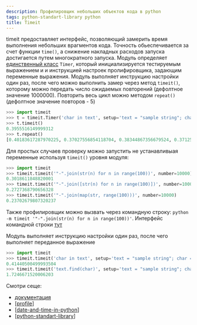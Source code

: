 ```yaml
---
description: Профилировщик небольших объектов кода в python
tags: python-standart-library python
title: Timeit
---
```

timeit предоставляет интерфейс, позволяющий замерить время выполнения небольших врагментов кода. Точность обьеспечивается за счет функции `time()`, а снижение накладных расходов запуска достигается путем многократного запуска. Модуль определяет [единственный класс](https://docs.python.org/3/library/timeit.html#timeit.Timer) `Timer`, который инициализируется тестируемым выражением и и инструкцией настроек пролифировщика, задающим переменные выражения. Модуль выполняет инструкцию настройки один раз, после чего можно выполнить замер через метод `timeit()`, которому можно передать число ожидаемых повторений (дефолтное значение 1000000). Повторить весь цикл можно методом `repeat()` (дефолтное значение повторов - 5)

```python
>>> import timeit
>>> t = timeit.Timer('char in text', setup='text = "sample string"; char = "g"')
>>> t.timeit()
0.3955516149999312
>>> t.repeat()
[0.40183617287970225, 0.37027556854118704, 0.38344867356679524, 0.3712595970846668, 0.37866875250654886]
```

Для простых случаев проверку можно запустить не устанавливыая переменные используя `timeit()` уровня модуля:

```python
>>> import timeit
>>> timeit.timeit('"-".join(str(n) for n in range(100))', number=10000)
0.3018611848820001
>>> timeit.timeit('"-".join([str(n) for n in range(100)])', number=10000)
0.2727368790656328
>>> timeit.timeit('"-".join(map(str, range(100)))', number=10000)
0.23702679807320237
```

Также профилировщик можно вызвать через командную строку: `python -m timeit '"-".join(str(n) for n in range(100))'`. Интерфейс командной строки [тут](https://docs.python.org/3/library/timeit.html#command-line-interface)

Модуль выполняет инструкцию настройки один раз, после чего выполняет переданное выражение

```python
>>> import timeit
>>> timeit.timeit('char in text', setup='text = "sample string"; char = "g"')
0.41440500499993504
>>> timeit.timeit('text.find(char)', setup='text = "sample string"; char = "g"')
1.7246671520006203
```

Смотри сеще:

- [документация](https://docs.python.org/3/library/timeit.html#module-timeit)
- [[profile]]
- [[date-and-time-in-python]]
- [[python-standart-library]]

[//begin]: # "Autogenerated link references for markdown compatibility"
[profile]: profile "Profile"
[date-and-time-in-python]: date-and-time-in-python "Date and time in python"
[python-standart-library]: ..%2Flists%2Fpython-standart-library "Стандартная библиотека python и полезные ресурсы"
[//end]: # "Autogenerated link references"